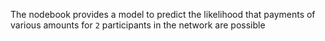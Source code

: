 The nodebook provides a model to predict the likelihood that payments of various amounts for `2` participants in the network are possible
